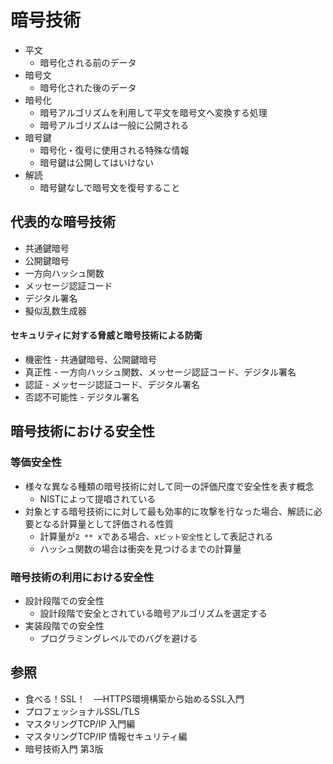 # 暗号技術
- 平文
  - 暗号化される前のデータ
- 暗号文
  - 暗号化された後のデータ
- 暗号化
  - 暗号アルゴリズムを利用して平文を暗号文へ変換する処理
  - 暗号アルゴリズムは一般に公開される
- 暗号鍵
  - 暗号化・復号に使用される特殊な情報
  - 暗号鍵は公開してはいけない
- 解読
  - 暗号鍵なしで暗号文を復号すること

## 代表的な暗号技術
- 共通鍵暗号
- 公開鍵暗号
- 一方向ハッシュ関数
- メッセージ認証コード
- デジタル署名
- 擬似乱数生成器

#### セキュリティに対する脅威と暗号技術による防衛
- 機密性 - 共通鍵暗号、公開鍵暗号
- 真正性 - 一方向ハッシュ関数、メッセージ認証コード、デジタル署名
- 認証 - メッセージ認証コード、デジタル署名
- 否認不可能性 - デジタル署名

## 暗号技術における安全性
### 等価安全性
- 様々な異なる種類の暗号技術に対して同一の評価尺度で安全性を表す概念
  - NISTによって提唱されている
- 対象とする暗号技術にに対して最も効率的に攻撃を行なった場合、解読に必要となる計算量として評価される性質
  - 計算量が`2 ** x`である場合、`xビット安全性`として表記される
  - ハッシュ関数の場合は衝突を見つけるまでの計算量

### 暗号技術の利用における安全性
- 設計段階での安全性
  - 設計段階で安全とされている暗号アルゴリズムを選定する
- 実装段階での安全性
  - プログラミングレベルでのバグを避ける

## 参照
- 食べる！SSL！　―HTTPS環境構築から始めるSSL入門
- プロフェッショナルSSL/TLS
- マスタリングTCP/IP 入門編
- マスタリングTCP/IP 情報セキュリティ編
- 暗号技術入門 第3版
